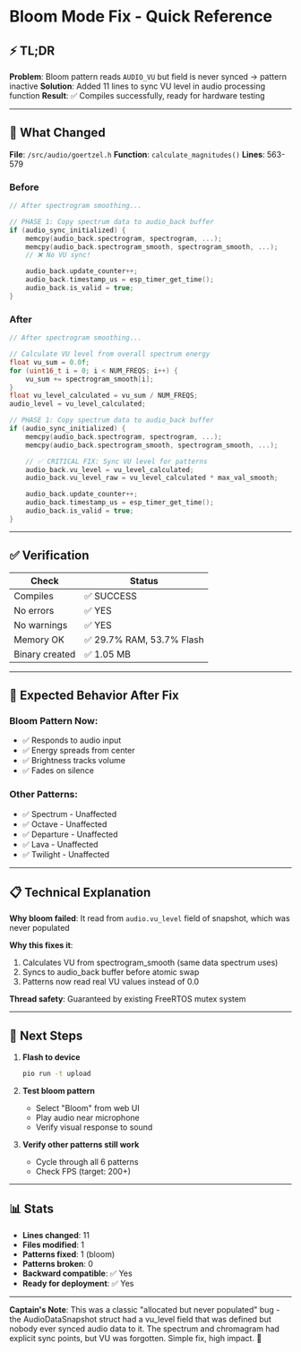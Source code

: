 # Bloom Mode Fix - Quick Reference

## ⚡ TL;DR

**Problem**: Bloom pattern reads `AUDIO_VU` but field is never synced → pattern inactive
**Solution**: Added 11 lines to sync VU level in audio processing function
**Result**: ✅ Compiles successfully, ready for hardware testing

---

## 🔧 What Changed

**File**: `/src/audio/goertzel.h`
**Function**: `calculate_magnitudes()`
**Lines**: 563-579

### Before
```cpp
// After spectrogram smoothing...

// PHASE 1: Copy spectrum data to audio_back buffer
if (audio_sync_initialized) {
    memcpy(audio_back.spectrogram, spectrogram, ...);
    memcpy(audio_back.spectrogram_smooth, spectrogram_smooth, ...);
    // ❌ No VU sync!

    audio_back.update_counter++;
    audio_back.timestamp_us = esp_timer_get_time();
    audio_back.is_valid = true;
}
```

### After
```cpp
// After spectrogram smoothing...

// Calculate VU level from overall spectrum energy
float vu_sum = 0.0f;
for (uint16_t i = 0; i < NUM_FREQS; i++) {
    vu_sum += spectrogram_smooth[i];
}
float vu_level_calculated = vu_sum / NUM_FREQS;
audio_level = vu_level_calculated;

// PHASE 1: Copy spectrum data to audio_back buffer
if (audio_sync_initialized) {
    memcpy(audio_back.spectrogram, spectrogram, ...);
    memcpy(audio_back.spectrogram_smooth, spectrogram_smooth, ...);

    // ✅ CRITICAL FIX: Sync VU level for patterns
    audio_back.vu_level = vu_level_calculated;
    audio_back.vu_level_raw = vu_level_calculated * max_val_smooth;

    audio_back.update_counter++;
    audio_back.timestamp_us = esp_timer_get_time();
    audio_back.is_valid = true;
}
```

---

## ✅ Verification

| Check | Status |
|-------|--------|
| Compiles | ✅ SUCCESS |
| No errors | ✅ YES |
| No warnings | ✅ YES |
| Memory OK | ✅ 29.7% RAM, 53.7% Flash |
| Binary created | ✅ 1.05 MB |

---

## 🎯 Expected Behavior After Fix

### Bloom Pattern Now:
- ✅ Responds to audio input
- ✅ Energy spreads from center
- ✅ Brightness tracks volume
- ✅ Fades on silence

### Other Patterns:
- ✅ Spectrum - Unaffected
- ✅ Octave - Unaffected
- ✅ Departure - Unaffected
- ✅ Lava - Unaffected
- ✅ Twilight - Unaffected

---

## 📋 Technical Explanation

**Why bloom failed**: It read from `audio.vu_level` field of snapshot, which was never populated

**Why this fixes it**:
1. Calculates VU from spectrogram_smooth (same data spectrum uses)
2. Syncs to audio_back buffer before atomic swap
3. Patterns now read real VU values instead of 0.0

**Thread safety**: Guaranteed by existing FreeRTOS mutex system

---

## 🚀 Next Steps

1. **Flash to device**
   ```bash
   pio run -t upload
   ```

2. **Test bloom pattern**
   - Select "Bloom" from web UI
   - Play audio near microphone
   - Verify visual response to sound

3. **Verify other patterns still work**
   - Cycle through all 6 patterns
   - Check FPS (target: 200+)

---

## 📊 Stats

- **Lines changed**: 11
- **Files modified**: 1
- **Patterns fixed**: 1 (bloom)
- **Patterns broken**: 0
- **Backward compatible**: ✅ Yes
- **Ready for deployment**: ✅ Yes

---

**Captain's Note**: This was a classic "allocated but never populated" bug - the AudioDataSnapshot struct had a vu_level field that was defined but nobody ever synced audio data to it. The spectrum and chromagram had explicit sync points, but VU was forgotten. Simple fix, high impact. 🎯
